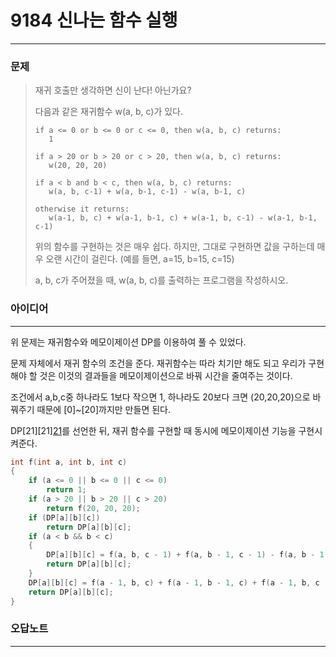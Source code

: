# 9184 신나는 함수 실행
------------
### 문제

>재귀 호출만 생각하면 신이 난다! 아닌가요?
>
>다음과 같은 재귀함수 w(a, b, c)가 있다.
>
>```
>if a <= 0 or b <= 0 or c <= 0, then w(a, b, c) returns:
>    1
>
>if a > 20 or b > 20 or c > 20, then w(a, b, c) returns:
>    w(20, 20, 20)
>
>if a < b and b < c, then w(a, b, c) returns:
>    w(a, b, c-1) + w(a, b-1, c-1) - w(a, b-1, c)
>
>otherwise it returns:
>    w(a-1, b, c) + w(a-1, b-1, c) + w(a-1, b, c-1) - w(a-1, b-1, c-1)
>```
>위의 함수를 구현하는 것은 매우 쉽다. 하지만, 그대로 구현하면 값을 구하는데 매우 오랜 시간이 걸린다. (예를 들면, a=15, b=15, c=15)
>
>a, b, c가 주어졌을 때, w(a, b, c)를 출력하는 프로그램을 작성하시오.

### 아이디어
----------
위 문제는 재귀함수와 메모이제이션 DP를 이용하여 풀 수 있었다.

문제 자체에서 재귀 함수의 조건을 준다. 재귀함수는 따라 치기만 해도 되고 우리가 구현해야 할 것은 이것의 결과들을 메모이제이션으로 바꿔 시간을 줄여주는 것이다.  

조건에서 a,b,c중 하나라도 1보다 작으면 1, 하나라도 20보다 크면 (20,20,20)으로 바꿔주기 때문에 [0]~[20]까지만 만들면 된다.

DP[21][21][21](a,b,c)를 선언한 뒤, 재귀 함수를 구현할 때 동시에 메모이제이션 기능을 구현시켜준다.  

```c++
int f(int a, int b, int c)
{
    if (a <= 0 || b <= 0 || c <= 0)
        return 1;
    if (a > 20 || b > 20 || c > 20)
        return f(20, 20, 20);
    if (DP[a][b][c])
        return DP[a][b][c];
    if (a < b && b < c)
    {
        DP[a][b][c] = f(a, b, c - 1) + f(a, b - 1, c - 1) - f(a, b - 1, c);
        return DP[a][b][c];
    }
    DP[a][b][c] = f(a - 1, b, c) + f(a - 1, b - 1, c) + f(a - 1, b, c - 1) - f(a - 1, b - 1, c - 1);
    return DP[a][b][c];
}
```

### 오답노트
----------
